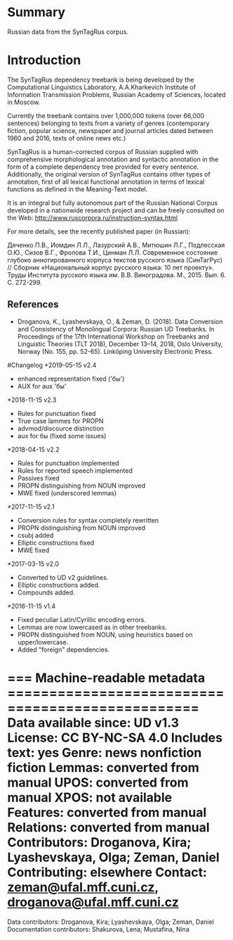 # Summary

Russian data from the SynTagRus corpus.

# Introduction

The SynTagRus dependency treebank is being developed by the Computational
Linguistics Laboratory, A.A.Kharkevich Institute of Information Transmission
Problems, Russian Academy of Sciences, located in Moscow.

Currently the treebank contains over 1,000,000 tokens (over 66,000 sentences)
belonging to texts from a variety of genres (contemporary fiction, popular
science, newspaper and journal articles dated between 1960 and 2016, texts of
online news etc.)

SynTagRus is a human-corrected corpus of Russian supplied
with comprehensive morphological annotation and syntactic annotation in the
form of a complete dependency tree provided for every sentence. Additionally,
the original version of SynTagRus contains other types of annotation, first of
all lexical functional annotation in terms of lexical functions as defined
in the Meaning-Text model.

It is an integral but fully autonomous part of the Russian National Corpus
developed in a nationwide research project and can be freely consulted on the
Web: http://www.ruscorpora.ru/instruction-syntax.html

For more details, see the recently published paper (in Russian):

Дяченко П.В., Иомдин Л.Л., Лазурский А.В., Митюшин Л.Г., Подлесская О.Ю.,
Сизов В.Г., Фролова Т.И., Цинман Л.Л. Современное состояние глубоко
аннотированного корпуса текстов русского языка (СинТагРус) // Сборник
«Национальный корпус русского языка: 10 лет проекту». Труды Института русского
языка им. В.В. Виноградова. М., 2015. Вып. 6. С. 272-299.

## References

* Droganova, K., Lyashevskaya, O., & Zeman, D. (2018). 
Data Conversion and Consistency of Monolingual Corpora: Russian UD Treebanks. 
In Proceedings of the 17th International Workshop on Treebanks and Linguistic Theories (TLT 2018), 
December 13–14, 2018, Oslo University, Norway (No. 155, pp. 52-65). Linköping University Electronic Press.


#Changelog
*2019-05-15 v2.4
  * enhanced representation fixed ('бы')
  * AUX for aux 'бы'

*2018-11-15 v2.3
  * Rules for punctuation fixed
  * True case lammes for PROPN
  * advmod/discource distinction
  * aux for бы (fixed some issues) 

*2018-04-15 v2.2
  * Rules for punctuation implemented
  * Rules for reported speech implemented
  * Passives fixed
  * PROPN distinguishing from NOUN improved
  * MWE fixed (underscored lemmas)

*2017-11-15 v2.1
  * Conversion rules for syntax completely rewritten
  * PROPN distinguishing from NOUN improved
  * csubj added
  * Elliptic constructions fixed
  * MWE fixed

*2017-03-15 v2.0
  * Converted to UD v2 guidelines.
  * Elliptic constructions added.
  * Compounds added.

*2016-11-15 v1.4
  * Fixed peculiar Latin/Cyrillic encoding errors.
  * Lemmas are now lowercased as in other treebanks.
  * PROPN distinguished from NOUN, using heuristics based on upper/lowercase.
  * Added "foreign" dependencies.


=== Machine-readable metadata =================================================
Data available since: UD v1.3
License: CC BY-NC-SA 4.0
Includes text: yes
Genre: news nonfiction fiction
Lemmas: converted from manual
UPOS: converted from manual
XPOS: not available
Features: converted from manual
Relations: converted from manual
Contributors: Droganova, Kira; Lyashevskaya, Olga; Zeman, Daniel
Contributing: elsewhere
Contact: zeman@ufal.mff.cuni.cz, droganova@ufal.mff.cuni.cz
===============================================================================
Data contributors: Droganova, Kira; Lyashevskaya, Olga; Zeman, Daniel
Documentation contributors: Shakurova, Lena; Mustafina, Nina

